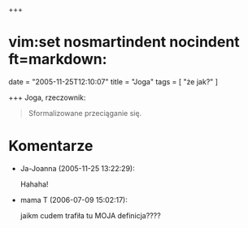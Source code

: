+++
# vim:set nosmartindent nocindent ft=markdown:
date = "2005-11-25T12:10:07"
title = "Joga"
tags = [ "że jak?" ]

+++
Joga, rzeczownik:  
  
> Sformalizowane przeciąganie się.

# Komentarze

* Ja-Joanna (2005-11-25 13:22:29): <p>Hahaha!</p>
* mama T (2006-07-09 15:02:17): <p>jaikm cudem trafiła tu MOJA definicja????</p>
